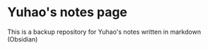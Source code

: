 # Yuhao's notes page 
This is a backup repository for Yuhao's notes written in markdown (Obsidian) 
